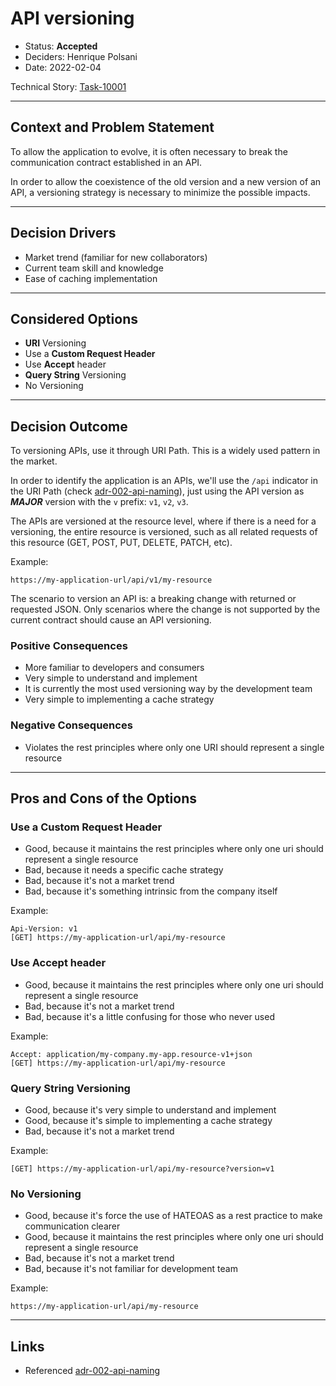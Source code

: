 # API versioning

* Status: __Accepted__
* Deciders: Henrique Polsani
* Date: 2022-02-04

Technical Story: [Task-10001](http://my-task-management-tool-url/link-to-task)

---

## Context and Problem Statement

To allow the application to evolve, it is often necessary to break the communication contract established in an API.

In order to allow the coexistence of the old version and a new version of an API, a versioning strategy is necessary to minimize the possible impacts.

---

## Decision Drivers

* Market trend (familiar for new collaborators)
* Current team skill and knowledge
* Ease of caching implementation

---

## Considered Options

* __URI__ Versioning
* Use a __Custom Request Header__
* Use __Accept__ header
* __Query String__ Versioning
* No Versioning

---

## Decision Outcome

To versioning APIs, use it through URI Path. This is a widely used pattern in the market.

In order to identify the application is an APIs, we'll use the ```/api``` indicator in the URI Path (check [adr-002-api-naming](https://github.com/polsani-io/adrs/blob/main/exemplos-samples/en-US/adr-002-api-naming.md)), just using the API version as __*MAJOR*__ version with the ```v``` prefix: ```v1```, ```v2```, ```v3```.

The APIs are versioned at the resource level, where if there is a need for a versioning, the entire resource is versioned, such as all related requests of this resource (GET, POST, PUT, DELETE, PATCH, etc).

Example:
```
https://my-application-url/api/v1/my-resource
```

The scenario to version an API is: a breaking change with returned or requested JSON. Only scenarios where the change is not supported by the current contract should cause an API versioning.

### __Positive Consequences__

* More familiar to developers and consumers
* Very simple to understand and implement
* It is currently the most used versioning way by the development team
* Very simple to implementing a cache strategy

### __Negative Consequences__

* Violates the rest principles where only one URI should represent a single resource

---

## Pros and Cons of the Options 

### Use a __Custom Request Header__

* Good, because it maintains the rest principles where only one uri should represent a single resource
* Bad, because it needs a specific cache strategy
* Bad, because it's not a market trend
* Bad, because it's something intrinsic from the company itself

Example:
```
Api-Version: v1
[GET] https://my-application-url/api/my-resource
```

### Use __Accept__ header

* Good, because it maintains the rest principles where only one uri should represent a single resource
* Bad, because it's not a market trend
* Bad, because it's a little confusing for those who never used

Example:
```
Accept: application/my-company.my-app.resource-v1+json
[GET] https://my-application-url/api/my-resource
```

### __Query String__ Versioning

* Good, because it's very simple to understand and implement
* Good, because it's simple to implementing a cache strategy
* Bad, because it's not a market trend

Example:
```
[GET] https://my-application-url/api/my-resource?version=v1
```

### No Versioning

* Good, because it's force the use of HATEOAS as a rest practice to make communication clearer
* Good, because it maintains the rest principles where only one uri should represent a single resource
* Bad, because it's not a market trend
* Bad, because it's not familiar for development team

Example:
```
https://my-application-url/api/my-resource
```

---

## Links

* Referenced [adr-002-api-naming](https://github.com/polsani-io/adrs/blob/main/exemplos-samples/en-US/adr-002-api-naming.md)